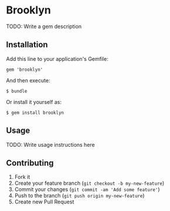 # Brooklyn

TODO: Write a gem description

## Installation

Add this line to your application's Gemfile:

    gem 'brooklyn'

And then execute:

    $ bundle

Or install it yourself as:

    $ gem install brooklyn

## Usage

TODO: Write usage instructions here

## Contributing

1. Fork it
2. Create your feature branch (`git checkout -b my-new-feature`)
3. Commit your changes (`git commit -am 'Add some feature'`)
4. Push to the branch (`git push origin my-new-feature`)
5. Create new Pull Request
